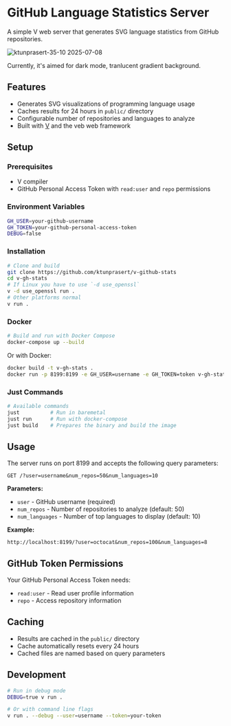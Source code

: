 # GitHub Language Statistics Server

A simple V web server that generates SVG language statistics from GitHub repositories.

![ktunprasert-35-10 2025-07-08](https://github.com/user-attachments/assets/ab4ae120-6682-4792-8871-57a0ade711ed)

Currently, it's aimed for dark mode, tranlucent gradient background.

## Features

- Generates SVG visualizations of programming language usage
- Caches results for 24 hours in `public/` directory
- Configurable number of repositories and languages to analyze
- Built with [V](https://vlang.io) and the veb web framework

## Setup

### Prerequisites

- V compiler
- GitHub Personal Access Token with `read:user` and `repo` permissions

### Environment Variables

```bash
GH_USER=your-github-username
GH_TOKEN=your-github-personal-access-token
DEBUG=false
```

### Installation

```bash
# Clone and build
git clone https://github.com/ktunprasert/v-github-stats
cd v-gh-stats
# If Linux you have to use `-d use_openssl`
v -d use_openssl run .
# Other platforms normal
v run .
```

### Docker

```bash
# Build and run with Docker Compose
docker-compose up --build
```

Or with Docker:

```bash
docker build -t v-gh-stats .
docker run -p 8199:8199 -e GH_USER=username -e GH_TOKEN=token v-gh-stats
```

### Just Commands

```bash
# Available commands
just          # Run in baremetal
just run      # Run with docker-compose
just build    # Prepares the binary and build the image
```

## Usage

The server runs on port 8199 and accepts the following query parameters:

```
GET /?user=username&num_repos=50&num_languages=10
```

**Parameters:**

- `user` - GitHub username (required)
- `num_repos` - Number of repositories to analyze (default: 50)
- `num_languages` - Number of top languages to display (default: 10)

**Example:**

```
http://localhost:8199/?user=octocat&num_repos=100&num_languages=8
```

## GitHub Token Permissions

Your GitHub Personal Access Token needs:

- `read:user` - Read user profile information
- `repo` - Access repository information

## Caching

- Results are cached in the `public/` directory
- Cache automatically resets every 24 hours
- Cached files are named based on query parameters

## Development

```bash
# Run in debug mode
DEBUG=true v run .

# Or with command line flags
v run . --debug --user=username --token=your-token
```
